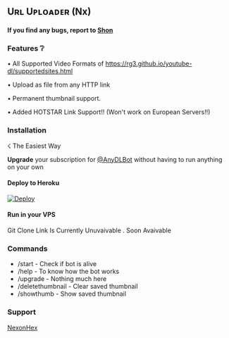 ## Uʀʟ Uᴘʟᴏᴀᴅᴇʀ (Nx)

#### If you find any bugs, report to [Shon](https://telegram.dog/Hexrider)

### Features ❔

• All Supported Video Formats of https://rg3.github.io/youtube-dl/supportedsites.html

• Upload as file from any HTTP link

• Permanent thumbnail support.

• Added HOTSTAR Link Support!!  (Won't work on European Servers!!)



### Installation

☇ The Easiest Way

**Upgrade** your subscription for [@AnyDLBot](https://telegram.dog/AnyDLBot) without having to run anything on your own

#### Deploy to Heroku

[![Deploy](https://www.herokucdn.com/deploy/button.svg)](https://www.heroku.com/deploy?template=https://github.com/Hexridder/URLuploader-With-Hotstar)

#### Run in your VPS

Git Clone Link Is Currently Unuvaivable . 
Soon Avaivable


### Commands

* /start             - Check if bot is alive
* /help              - To know how the bot works
* /upgrade           - Nothing much here
* /deletethumbnail   - Clear saved thumbnail
* /showthumb         - Show saved thumbnail

### Support
[NexonHex](https://telegram.me/Nexonhex)
